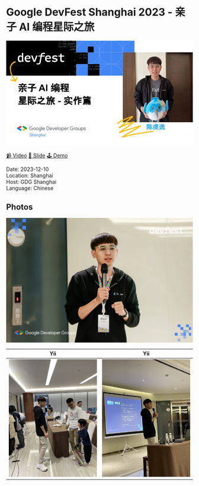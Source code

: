# Google DevFest Shanghai 2023 - 亲子 AI 编程星际之旅

<img src='cover.jpg'></img>

[📹 Video](https://drive.google.com/file/d/1qLByQIRtENrGQSGqhfBXgqLEHGXrUc6u/view?usp=sharing)
[📘 Slide](https://docs.google.com/presentation/d/1eihsHi1ePmwG5SqQUCJe927xdppXsM53ri91TMy81NY/edit?usp=sharing)
[🕹️ Demo](https://zapp.run/edit/flame-zx5806q4x590?entry=lib/main.dart&file=lib/main.dart)

Date: 2023-12-10 <br>
Location: Shanghai <br>
Host: GDG Shanghai <br>
Language: Chinese <br>

## Photos
![](photos/1.jpg)

Yii | Yii |
:-------------------------:|:-------------------------:
![](photos/2.jpg)  |  ![](photos/3.jpg) |
